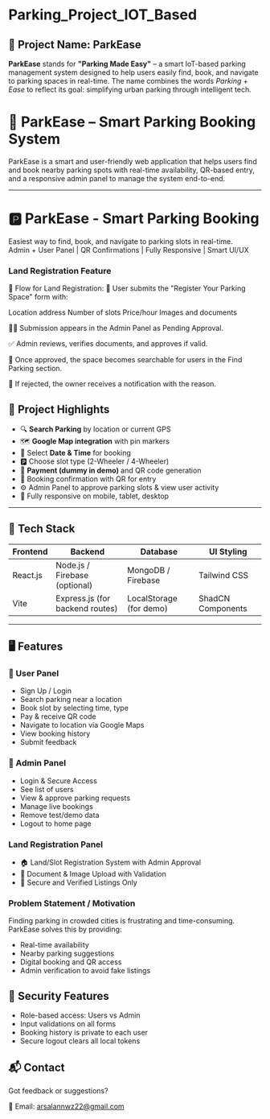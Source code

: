  # Parking_Project_IOT_Based

## 🔹 Project Name: **ParkEase**

**ParkEase** stands for **"Parking Made Easy"** – a smart IoT-based parking management system designed to help users easily find, book, and navigate to parking spaces in real-time. The name combines the words *Parking* + *Ease* to reflect its goal: simplifying urban parking through intelligent tech.


# 🚗 ParkEase – Smart Parking Booking System

ParkEase is a smart and user-friendly web application that helps users find and book nearby parking spots with real-time availability, QR-based entry, and a responsive admin panel to manage the system end-to-end.

---

# 🅿️ ParkEase - Smart Parking Booking 

Easiest way to find, book, and navigate to parking slots in real-time.  
Admin + User Panel | QR Confirmations | Fully Responsive | Smart UI/UX


### Land Registration Feature 

💼 Flow for Land Registration:
📝 User submits the "Register Your Parking Space" form with:

Location address
Number of slots
Price/hour
Images and documents

🕵️‍♂️ Submission appears in the Admin Panel as Pending Approval.

✅ Admin reviews, verifies documents, and approves if valid.

📍 Once approved, the space becomes searchable for users in the Find Parking section.

🛑 If rejected, the owner receives a notification with the reason.


## 📌 Project Highlights

- 🔍 **Search Parking** by location or current GPS
- 🗺️ **Google Map integration** with pin markers
- 📆 Select **Date & Time** for booking
- 🅿️ Choose slot type (2-Wheeler / 4-Wheeler)
- 💸 **Payment (dummy in demo)** and QR code generation
- 🧾 Booking confirmation with QR for entry
- ⚙️ Admin Panel to approve parking slots & view user activity
- 📱 Fully responsive on mobile, tablet, desktop

---

## 🚀 Tech Stack

| Frontend | Backend | Database | UI Styling |
|----------|---------|----------|------------|
| React.js | Node.js / Firebase (optional) | MongoDB / Firebase | Tailwind CSS |
| Vite     | Express.js (for backend routes) | LocalStorage (for demo) | ShadCN Components |

---

## 🖥️ Features

### 👥 User Panel
- Sign Up / Login
- Search parking near a location
- Book slot by selecting time, type
- Pay & receive QR code
- Navigate to location via Google Maps
- View booking history
- Submit feedback

### 🔧 Admin Panel
- Login & Secure Access
- See list of users
- View & approve parking requests
- Manage live bookings
- Remove test/demo data
- Logout to home page

### Land Registration Panel
- 🏠 Land/Slot Registration System with Admin Approval
- 🧾 Document & Image Upload with Validation
- 🔐 Secure and Verified Listings Only



 ### Problem Statement / Motivation


Finding parking in crowded cities is frustrating and time-consuming. ParkEase solves this by providing:

- Real-time availability
- Nearby parking suggestions
- Digital booking and QR access
- Admin verification to avoid fake listings

## 🔐 Security Features

- Role-based access: Users vs Admin
- Input validations on all forms
- Booking history is private to each user
- Secure logout clears all local tokens



## 📬 Contact

Got feedback or suggestions?

📧 Email: arsalannwz22@gmail.com 

